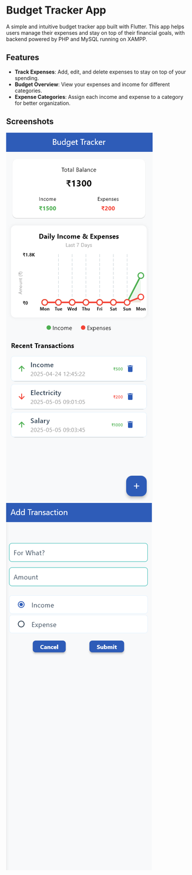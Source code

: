 # Budget Tracker App

A simple and intuitive budget tracker app built with Flutter. This app helps users manage their expenses and stay on top of their financial goals, with backend powered by PHP and MySQL running on XAMPP.

## Features

- **Track Expenses**: Add, edit, and delete expenses to stay on top of your spending.
- **Budget Overview**: View your expenses and income for different categories.
- **Expense Categories**: Assign each income and expense to a category for better organization.

## Screenshots

![Main Page](screen_shot/main_page.png)
![](screen_shot/transaction_page.png)
